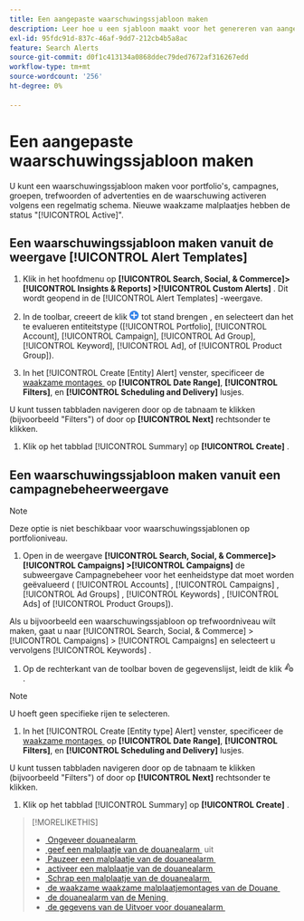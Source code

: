 ```yaml
---
title: Een aangepaste waarschuwingssjabloon maken
description: Leer hoe u een sjabloon maakt voor het genereren van aangepaste waarschuwingen.
exl-id: 95fdc91d-837c-46af-9dd7-212cb4b5a8ac
feature: Search Alerts
source-git-commit: d0f1c413134a0868ddec79ded7672af316267edd
workflow-type: tm+mt
source-wordcount: '256'
ht-degree: 0%

---
```


# Een aangepaste waarschuwingssjabloon maken

U kunt een waarschuwingssjabloon maken voor portfolio&#39;s, campagnes, groepen, trefwoorden of advertenties en de waarschuwing activeren volgens een regelmatig schema. Nieuwe waakzame malplaatjes hebben de status &quot;[!UICONTROL Active]&quot;.

## Een waarschuwingssjabloon maken vanuit de weergave [!UICONTROL Alert Templates]

1. Klik in het hoofdmenu op **[!UICONTROL Search, Social, & Commerce]> [!UICONTROL Insights & Reports] >[!UICONTROL Custom Alerts]** . Dit wordt geopend in de [!UICONTROL Alert Templates] -weergave.

1. In de toolbar, creeert de klik ![&#128279;](/help/search-social-commerce/assets/add.png " ") tot stand brengen , en selecteert dan het te evalueren entiteitstype ([!UICONTROL Portfolio], [!UICONTROL Account], [!UICONTROL Campaign], [!UICONTROL Ad Group], [!UICONTROL Keyword], [!UICONTROL Ad], of [!UICONTROL Product Group]).

1. In het [!UICONTROL Create \[Entity\] Alert] venster, specificeer de [&#x200B; waakzame montages &#x200B;](alert-template-settings.md) op **[!UICONTROL Date Range]**, **[!UICONTROL Filters]**, en **[!UICONTROL Scheduling and Delivery]** lusjes.

U kunt tussen tabbladen navigeren door op de tabnaam te klikken (bijvoorbeeld &quot;Filters&quot;) of door op **[!UICONTROL Next]** rechtsonder te klikken.

1. Klik op het tabblad [!UICONTROL Summary] op **[!UICONTROL Create]** .

## Een waarschuwingssjabloon maken vanuit een campagnebeheerweergave

>[!NOTE]
>
>Deze optie is niet beschikbaar voor waarschuwingssjablonen op portfolioniveau.

1. Open in de weergave **[!UICONTROL Search, Social, & Commerce]> [!UICONTROL Campaigns] >[!UICONTROL Campaigns]** de subweergave Campagnebeheer voor het eenheidstype dat moet worden geëvalueerd ( [!UICONTROL Accounts] , [!UICONTROL Campaigns] , [!UICONTROL Ad Groups] , [!UICONTROL Keywords] , [!UICONTROL Ads] of [!UICONTROL Product Groups]).

Als u bijvoorbeeld een waarschuwingssjabloon op trefwoordniveau wilt maken, gaat u naar [!UICONTROL Search, Social, & Commerce] > [!UICONTROL Campaigns] > [!UICONTROL Campaigns] en selecteert u vervolgens [!UICONTROL Keywords] .

1. Op de rechterkant van de toolbar boven de gegevenslijst, leidt de klik ![&#x200B; Alarm &#x200B;](/help/search-social-commerce/assets/add-alert.png " tot Alarm ").

>[!NOTE]
>
>U hoeft geen specifieke rijen te selecteren.

1. In het [!UICONTROL Create \[Entity type\] Alert] venster, specificeer de [&#x200B; waakzame montages &#x200B;](alert-template-settings.md) op **[!UICONTROL Date Range]**, **[!UICONTROL Filters]**, en **[!UICONTROL Scheduling and Delivery]** lusjes.

U kunt tussen tabbladen navigeren door op de tabnaam te klikken (bijvoorbeeld &quot;Filters&quot;) of door op **[!UICONTROL Next]** rechtsonder te klikken.

1. Klik op het tabblad [!UICONTROL Summary] op **[!UICONTROL Create]** .

>[!MORELIKETHIS]
>
>* [&#x200B; Ongeveer douanealarm &#x200B;](alert-about.md)
>* [&#x200B; geef een malplaatje van de douanealarm &#x200B;](alert-template-edit.md) uit
>* [&#x200B; Pauzeer een malplaatje van de douanealarm &#x200B;](alert-template-pause.md)
>* [&#x200B; activeer een malplaatje van de douanealarm &#x200B;](alert-template-activate.md)
>* [&#x200B; Schrap een malplaatje van de douanealarm &#x200B;](alert-template-delete.md)
>* [&#x200B; de waakzame waakzame malplaatjemontages van de Douane &#x200B;](alert-template-settings.md)
>* [&#x200B; de douanealarm van de Mening &#x200B;](alert-view.md)
>* [&#x200B; de gegevens van de Uitvoer voor douanealarm &#x200B;](alert-export-data.md)
